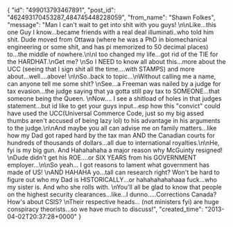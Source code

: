  {
   "id": "499013793467891",
   "post_id": "462493170453287_484745448228059",
   "from_name": "Shawn Folkes",
   "message": "Man I can't wait to get into shit with you guys! \n\nLike...this one Guy I know...became friends with a real deal illuminati..who told him shit. Dude moved from Ottawa (where he was a PhD in biomechanical engineering or some shit, and has pi memorized to 50 decimal places) to...the middle of nowhere.\n\nI too changed my life...got rid of the TIE for the HARDHAT.\nGet me? \nSo I NEED to know all about this...more about the UCC (seeing that I sign shit all the time....with STAMPS) and more about...well....above! \n\nSo..back to topic...\nWithout calling me a name, can anyone tell me some shit? \nSee...a Freeman was nailed by a judge for tax evasion...the judge saying that ya gotta still pay tax to SOMEONE...that someone being the Queen. \nNow.... I see a shitload of holes in that judges statement...but id like to get your guys input...esp how this \"convict\" could have used the UCC(Universal Commerce Code, just so my big assed thumbs aren't accused of being lazy lol) to his advantage in his arguments to the judge.\n\nAnd maybe you all can advise me on family matters...like how my Dad got raped hard by the tax man AND the Canadian courts for hundreds of thousands of dollars...all due to international royalties.\n\nHe, fyi is my big gun. And Hahahahaha a major reason why McGuinty resigned! \nDude didn't get his ROE....or SIX YEARS from his GOVERNMENT employer...\n\nSo yeah... I got reasons to lament what government has made of US! \nAND HAHAHA yo...tall can research right? Won't be hard to figure out who my Dad is HISTORICALLY...or hahahahahahaaa fuck...who my sister is. And who she rolls with. \nYou'll all be glad to know that people on the highest security clearances...like...I dunno.....Corrections Canada? How's about CSIS? \nTheir respective heads... (not ministers fyi) are huge conspiracy theorists...so we have much to discuss!",
   "created_time": "2013-04-02T20:37:28+0000"
 }
